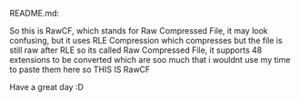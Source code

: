 README.md:

So this is RawCF, which stands for Raw Compressed File, it may look confusing, but it uses RLE Compression which compresses but the file is still raw after RLE so its called Raw Compressed File, it supports 48 extensions to be converted which are soo much that
i wouldnt use my time to paste them here so THIS IS RawCF

Have a great day :D
